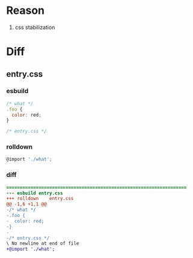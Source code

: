 # Reason
1. css stabilization
# Diff
## entry.css
### esbuild
```js
/* what */
.foo {
  color: red;
}

/* entry.css */
```
### rolldown
```js
@import './what';

```
### diff
```diff
===================================================================
--- esbuild	entry.css
+++ rolldown	entry.css
@@ -1,6 +1,1 @@
-/* what */
-.foo {
-  color: red;
-}
-
-/* entry.css */
\ No newline at end of file
+@import './what';

```
